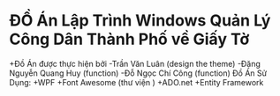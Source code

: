 # ĐỒ Án Lập Trình Windows Quản Lý Công Dân Thành Phố về Giấy Tờ
+Đồ Án được thực hiện bởi
-Trần Văn Luân (design the theme)
-Đặng Nguyễn Quang Huy (function)
-Đỗ Ngọc Chí Công (function)
Đồ Án Sử Dụng:
+WPF
+Font Awesome (thư viện )
+ADO.net
+Entity Framework
